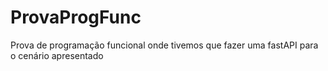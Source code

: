 # ProvaProgFunc

Prova de programação funcional onde tivemos que fazer uma fastAPI para o cenário apresentado
